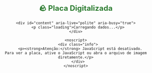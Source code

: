 <!doctype html>
<html lang="pt-BR">
<head>
  <meta charset="utf-8" />
  <meta name="viewport" content="width=device-width, initial-scale=1" />
  <title>StoneVerse – Placa Digital</title>

  <!-- Basic security / UX -->
  <meta http-equiv="Content-Security-Policy" content="default-src 'self' data:; img-src 'self' data: https:; style-src 'self' 'unsafe-inline'; script-src 'self' 'unsafe-inline'">
  <style>
    :root {
      --max-width: 900px;
      --brand-green: #2e7d32;
      --brand-blue: #1976d2;
      --muted: #666;
      --card-bg: #f5f5f5;
      --page-bg: #f9f9f9;
    }

    html,body{
      height:100%;
      margin:0;
      padding:0;
      background:var(--page-bg);
      font-family: "Segoe UI", system-ui, -apple-system, "Helvetica Neue", Arial, sans-serif;
      color: #111;
    }

    .container{
      max-width:var(--max-width);
      margin:40px auto;
      padding:20px;
      text-align:center;
    }

    h1{ color:var(--brand-green); margin:0 0 18px; font-size:1.5rem; }
    img.stone-photo{
      max-width:100%;
      height:auto;
      border-radius:12px;
      margin:20px 0;
      box-shadow:0 4px 8px rgba(0,0,0,0.08);
      border:3px solid #ddd;
      display:block;
    }

    .info{
      background:var(--card-bg);
      padding:15px;
      border-radius:8px;
      margin:20px 0;
      text-align:left;
      display:inline-block;
      width:100%;
      box-sizing:border-box;
    }

    .btn{
      background:var(--brand-green);
      color:#fff;
      padding:12px 24px;
      text-decoration:none;
      border-radius:6px;
      margin:10px;
      display:inline-block;
      font-weight:700;
      font-size:16px;
      border:none;
      cursor:pointer;
    }

    .btn-ar{ background:var(--brand-blue); }

    .loading{ color:var(--muted); font-style:italic; }
    .error{ color:#b00020; font-weight:600; }

    @media (max-width:520px){
      .container{ margin:18px 12px; padding:12px; }
      h1{ font-size:1.25rem; }
    }
  </style>
</head>
<body>
  <div class="container" role="main">
    <h1>🪨 Placa Digitalizada</h1>

    <div id="content" aria-live="polite" aria-busy="true">
      <p class="loading">Carregando dados...</p>
    </div>

    <noscript>
      <div class="info">
        <p><strong>Atenção:</strong> JavaScript está desativado. Para ver a placa, ative o JavaScript ou abra o arquivo de imagem diretamente.</p>
      </div>
    </noscript>
  </div>

  <script>
    (function () {
      const content = document.getElementById('content');

      function setBusy(isBusy) {
        content.setAttribute('aria-busy', isBusy ? 'true' : 'false');
      }

      function showMessage(text, className) {
        setBusy(false);
        content.innerHTML = '';
        const p = document.createElement('p');
        p.textContent = text;
        if (className) p.className = className;
        content.appendChild(p);
      }

      // Extract and validate id param
      const params = new URLSearchParams(window.location.search);
      const rawId = params.get('id');

      if (!rawId) {
        showMessage('ID não fornecido. Verifique o link.', 'error');
        return;
      }

      // Decode and sanitize: allow only letters, numbers, underscore and hyphen (adjust if necessary)
      const decoded = decodeURIComponent(rawId);
      const valid = /^[A-Za-z0-9_-]+$/.test(decoded);
      if (!valid) {
        showMessage('ID inválido. Caracteres não permitidos.', 'error');
        return;
      }

      const stoneID = decoded;
      const imgUrl = `fotos/${encodeURIComponent(stoneID)}.jpg`;

      // Create DOM elements safely (avoid innerHTML with untrusted data)
      function renderWithImage(url) {
        setBusy(false);
        content.innerHTML = '';

        const img = document.createElement('img');
        img.className = 'stone-photo';
        img.src = url;
        img.alt = Foto da placa ${stoneID};
        img.loading = 'lazy';
        img.width = 1200; // hint for layout (optional)
        img.onerror = function () {
          // If the image failed to load after we tried to render it, show fallback
          showImageNotFound();
        };

        const info = document.createElement('div');
        info.className = 'info';

        const pId = document.createElement('p');
        pId.innerHTML = `<strong>ID Único:</strong> ${escapeHtml(stoneID)}`;

        const pStatus = document.createElement('p');
        pStatus.innerHTML = `<strong>Status:</strong> Disponível para instalação`;

        const pLoc = document.createElement('p');
        pLoc.innerHTML = `<strong>Localização:</strong> Depósito Central, Setor B`;

        info.appendChild(pId);
        info.appendChild(pStatus);
        info.appendChild(pLoc);

        const arButton = document.createElement('a');
        // open AR url in a new tab/window for safety; add noopener,noreferrer
        arButton.className = 'btn btn-ar';
        arButton.textContent = '🕶️ Ver em Realidade Aumentada';
        arButton.href = `https://stoneversebr.8thwall.app/stone-ar-viewer?id=${encodeURIComponent(stoneID)}`;
        arButton.target = '_blank';
        arButton.rel = 'noopener noreferrer';

        content.appendChild(img);
        content.appendChild(info);
        content.appendChild(arButton);
      }

      function showImageNotFound() {
        setBusy(false);
        content.innerHTML = '';
        const p = document.createElement('p');
        p.className = 'error';
        p.textContent = ❌ Foto não encontrada para ${stoneID};
        const p2 = document.createElement('p');
        p2.textContent = 'Verifique se a placa foi digitalizada corretamente.';
        content.appendChild(p);
        content.appendChild(p2);
      }

      // Simple HTML escape for text inserted as HTML snippets (used only for small controlled parts)
      function escapeHtml(str) {
        return String(str).replace(/[&<>"'`=\/]/g, function (s) {
          return ({
            '&': '&amp;',
            '<': '&lt;',
            '>': '&gt;',
            '"': '&quot;',
            "'": '&#39;',
            '/': '&#x2F;',
            '`': '&#x60;',
            '=': '&#x3D;'
          })[s];
        });
      }

      // Try a lightweight HEAD fetch to check if image exists.
      // Note: Some servers block HEAD or CORS may prevent this; fallback to img onload/onerror.
      if (window.fetch) {
        fetch(imgUrl, { method: 'HEAD', cache: 'reload' })
          .then(function (resp) {
            if (resp.ok && resp.headers.get('content-type')?.startsWith('image')) {
              renderWithImage(imgUrl);
            } else {
              // Not OK — render and rely on img.onerror to show fallback
              // (some servers return 200 with HTML page; we still try to load the image)
              renderWithImage(imgUrl);
            }
          })
          .catch(function () {
            // Network/CORS/HEAD not allowed — try to render image and let onerror handle it
            renderWithImage(imgUrl);
          });
      } else {
        // No fetch support: fallback to image-based existence detection
        renderWithImage(imgUrl);
      }
    })();
  </script>
</body>
</html>

